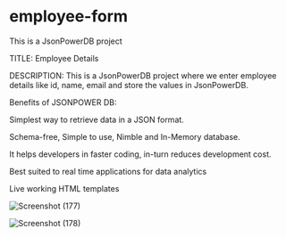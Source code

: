 # employee-form
This is a JsonPowerDB project

TITLE: Employee Details

DESCRIPTION: This is a JsonPowerDB project where we enter employee details like id, name, email and store the values in JsonPowerDB.

Benefits of JSONPOWER DB:

Simplest way to retrieve data in a JSON format.

Schema-free, Simple to use, Nimble and In-Memory database.

It helps developers in faster coding, in-turn reduces development cost.

Best suited to real time applications for data analytics

Live working HTML templates

![Screenshot (177)](https://user-images.githubusercontent.com/95141630/164971370-6660fd0f-27c4-42a6-82b8-0ef79373b487.png)

![Screenshot (178)](https://user-images.githubusercontent.com/95141630/164971412-f9655d56-25d9-4c85-bd82-a995fba7d2e1.png)

